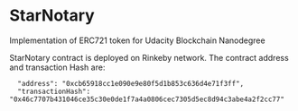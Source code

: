 # StarNotary
Implementation of ERC721 token for Udacity Blockchain Nanodegree

StarNotary contract is deployed on Rinkeby network.
The contract address and transaction Hash are: 

      "address": "0xcb65918cc1e090e9e80f5d1b853c636d4e71f3ff",
      "transactionHash": "0x46c7707b431046ce35c30e0de1f7a4a0806cec7305d5ec8d94c3abe4a2f2cc77"
